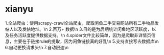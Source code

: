 # xianyu
1.全站爬虫：使用scrapy-crawl全站爬虫，爬取闲鱼二手交易网站所有二手物品发帖人以及发帖地址。\n
2.百万+ 数据\n
3.目的是为后期统计闲鱼地区活跃度，以及任务活跃度提供数据支持。\n
4.spider文件比较简单，因为是爬取非详情页信息，主要在于链接rule的提取，因为闲鱼链接真的好乱\n
5.支持直接写去数据库\n
6.自动更换请求头\n
7.自动限速\n
